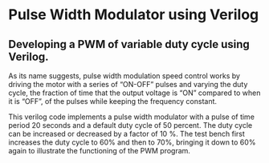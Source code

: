 # Pulse Width Modulator using Verilog
## Developing a PWM of variable duty cycle using Verilog.

As its name suggests, pulse width modulation speed control works by driving the motor with a series of “ON-OFF” pulses and varying the duty cycle, the fraction of time that the output voltage is “ON” compared to when it is “OFF”, of the pulses while keeping the frequency constant.

This verilog code implements a pulse width modulator with a pulse of time period 20 seconds and a default duty cycle of 50 percent. The duty cycle can be increased or decreased by a factor of 10 %. The test bench first increases the duty cycle to 60% and then to 70%, bringing it down to 60% again to illustrate the functioning of the PWM program.
